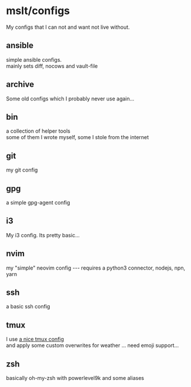 # mslt/configs

My configs that I can not and want not live without.

## ansible

simple ansible configs.  
mainly sets diff, nocows and vault-file

## archive

Some old configs which I probably never use again...

## bin

a collection of helper tools  
some of them I wrote myself, some I stole from the internet

## git

my git config

## gpg

a simple gpg-agent config

## i3

My i3 config. Its pretty basic...

## nvim

my "simple" neovim config --- requires a python3 connector, nodejs, npn, yarn

## ssh

a basic ssh config

## tmux

I use [a nice tmux config](https://github.com/gpakosz/.tmux)  
and apply some custom overwrites for weather ... need emoji support...  

## zsh

basically oh-my-zsh with powerlevel9k and some aliases
